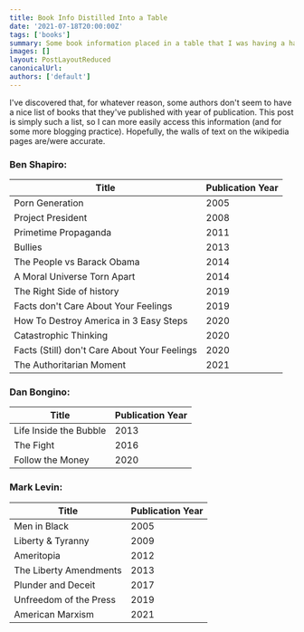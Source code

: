 ```yaml
---
title: Book Info Distilled Into a Table
date: '2021-07-18T20:00:00Z'
tags: ['books']
summary: Some book information placed in a table that I was having a hard time finding at one point
images: []
layout: PostLayoutReduced
canonicalUrl:
authors: ['default']
---
```


I've discovered that, for whatever reason, some authors don't seem to have a nice list of books that they've published
with year of publication. This post is simply such a list, so I can more easily access this information (and for some
more blogging practice). Hopefully, the walls of text on the wikipedia pages are/were accurate.

### Ben Shapiro:

| Title                                        | Publication Year |
| -------------------------------------------- | ---------------- |
| Porn Generation                              | 2005             |
| Project President                            | 2008             |
| Primetime Propaganda                         | 2011             |
| Bullies                                      | 2013             |
| The People vs Barack Obama                   | 2014             |
| A Moral Universe Torn Apart                  | 2014             |
| The Right Side of history                    | 2019             |
| Facts don't Care About Your Feelings         | 2019             |
| How To Destroy America in 3 Easy Steps       | 2020             |
| Catastrophic Thinking                        | 2020             |
| Facts (Still) don't Care About Your Feelings | 2020             |
| The Authoritarian Moment                     | 2021             |

### Dan Bongino:

| Title                  | Publication Year |
| ---------------------- | ---------------- |
| Life Inside the Bubble | 2013             |
| The Fight              | 2016             |
| Follow the Money       | 2020             |

### Mark Levin:

| Title                  | Publication Year |
| ---------------------- | ---------------- |
| Men in Black           | 2005             |
| Liberty & Tyranny      | 2009             |
| Ameritopia             | 2012             |
| The Liberty Amendments | 2013             |
| Plunder and Deceit     | 2017             |
| Unfreedom of the Press | 2019             |
| American Marxism       | 2021             |

